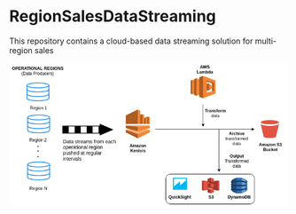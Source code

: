 # RegionSalesDataStreaming
This repository contains a cloud-based data streaming solution for multi-region sales


![Image of Architecture design](https://github.com/lloydtawanda/RegionSalesDataStreaming/blob/master/Documentation/DataStreamSolution%20(1).png?raw=true)
